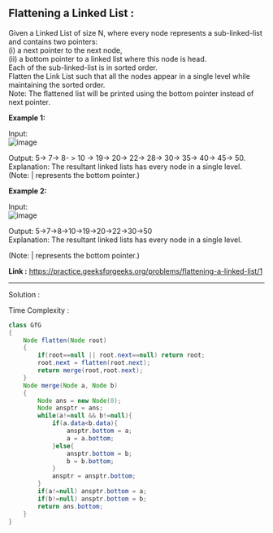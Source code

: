 <h2> Flattening a Linked List : </h2>

Given a Linked List of size N, where every node represents a sub-linked-list and contains two pointers: <br/>
(i) a next pointer to the next node, <br/>
(ii) a bottom pointer to a linked list where this node is head. <br/>
Each of the sub-linked-list is in sorted order.<br/>
Flatten the Link List such that all the nodes appear in a single level while maintaining the sorted order. <br/>
Note: The flattened list will be printed using the bottom pointer instead of next pointer.<br/>
 

**Example 1:**

Input: <br/>
![image](https://user-images.githubusercontent.com/23376002/156886422-339f931e-de7e-42c0-ad0d-472510333e8a.png)

Output:  5-> 7-> 8- > 10 -> 19-> 20-> 22-> 28-> 30-> 35-> 40-> 45-> 50. <br/>
Explanation:
The resultant linked lists has every node in a single level. (Note: | represents the bottom pointer.)
 

**Example 2:**

Input:<br/>
![image](https://user-images.githubusercontent.com/23376002/156886459-b9ebc7da-8a28-44ed-9835-d80fe99e9042.png)
         
Output: 5->7->8->10->19->20->22->30->50<br/>
Explanation: The resultant linked lists has every node in a single level.

(Note: | represents the bottom pointer.)


**Link :** https://practice.geeksforgeeks.org/problems/flattening-a-linked-list/1

--------------------------------------------------------------------------------------------------------------------------------------------------


Solution :

Time Complexity :

```java
class GfG
{
    Node flatten(Node root)
    {
	    if(root==null || root.next==null) return root;
	    root.next = flatten(root.next);
	    return merge(root,root.next);
    }
    Node merge(Node a, Node b)
    {
        Node ans = new Node(0);
        Node ansptr = ans;
        while(a!=null && b!=null){
            if(a.data<b.data){
                ansptr.bottom = a;
                a = a.bottom;
            }else{
                ansptr.bottom = b;
                b = b.bottom;
            }
            ansptr = ansptr.bottom;
        }
        if(a!=null) ansptr.bottom = a;
        if(b!=null) ansptr.bottom = b;
        return ans.bottom;
    }
}
```





